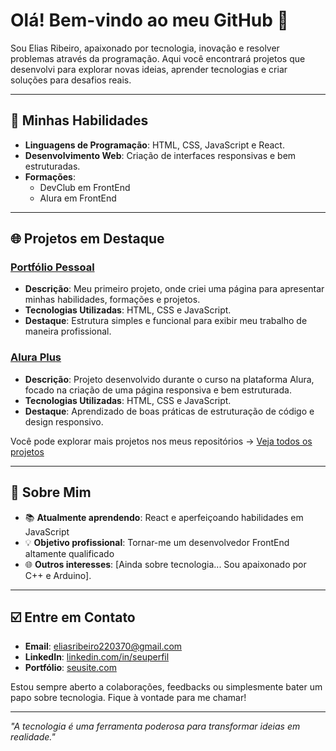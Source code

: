 
# Olá! Bem-vindo ao meu GitHub 👋

Sou Elias Ribeiro, apaixonado por tecnologia,
inovação e resolver problemas através da programação.
Aqui você encontrará projetos que desenvolvi para 
explorar novas ideias, aprender tecnologias e criar
soluções para desafios reais.

---

## 🔧 Minhas Habilidades

- **Linguagens de Programação**: HTML, CSS, JavaScript e React.
- **Desenvolvimento Web**: Criação de interfaces responsivas e bem estruturadas.
- **Formações**:
  - DevClub em FrontEnd
  - Alura em FrontEnd

---

## 🌐 Projetos em Destaque

### [Portfólio Pessoal](#)
- **Descrição**: Meu primeiro projeto,
  onde criei uma página para apresentar
  minhas habilidades, formações e projetos.
- **Tecnologias Utilizadas**: HTML, CSS e JavaScript.
- **Destaque**: Estrutura simples e funcional
  para exibir meu trabalho de maneira profissional.

### [Alura Plus](#)
- **Descrição**: Projeto desenvolvido durante o
  curso na plataforma Alura, focado na criação de
  uma página responsiva e bem estruturada.
- **Tecnologias Utilizadas**: HTML, CSS e JavaScript.
- **Destaque**: Aprendizado de boas práticas de
  estruturação de código e design responsivo.

Você pode explorar mais projetos nos meus
repositórios → [Veja todos os projetos](https://github.com/EliasRibeiro220370?tab=repositories)

---

## 🚀 Sobre Mim

- 📚 **Atualmente aprendendo**: React e aperfeiçoando habilidades em JavaScript
- 💡 **Objetivo profissional**: Tornar-me um desenvolvedor FrontEnd altamente qualificado
- 🌐 **Outros interesses**: [Ainda sobre tecnologia... Sou apaixonado por C++ e Arduino].

---

## ☑️ Entre em Contato

- **Email**: [eliasribeiro220370@gmail.com](mailto:eliasribeiro220370@gmail.com)
- **LinkedIn**: [linkedin.com/in/seuperfil](https://linkedin.com/in/elias-dev-frontend)
- **Portfólio**: [seusite.com](https://eliasribeiro220370.github.io/meu-site/)

Estou sempre aberto a colaborações,
feedbacks ou simplesmente bater um
papo sobre tecnologia.
Fique à vontade para me chamar! 

---

_"A tecnologia é uma ferramenta poderosa para transformar ideias em realidade."_



